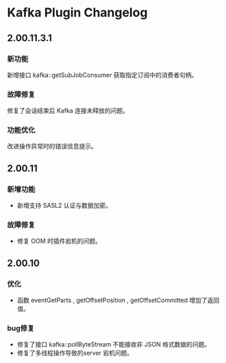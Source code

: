 # Kafka Plugin Changelog

## 2.00.11.3.1

### 新功能

新增接口 kafka::getSubJobConsumer 获取指定订阅中的消费者句柄。

### 故障修复

修复了会话结束后 Kafka 连接未释放的问题。

### 功能优化

改进操作异常时的错误信息提示。

## 2.00.11

### 新增功能

- 新增支持 SASL2 认证与数据加密。

### 故障修复

- 修复 OOM 时插件宕机的问题。

## 2.00.10

### 优化

- 函数 eventGetParts , getOffsetPosition , getOffsetCommitted 增加了返回值。

### bug修复

- 修复了接口 kafka::pollByteStream 不能接收非 JSON 格式数据的问题。
- 修复了多线程操作导致的server 宕机问题。